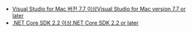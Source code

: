 * [<span data-ttu-id="0d0c9-101">Visual Studio for Mac 버전 7.7 이상</span><span class="sxs-lookup"><span data-stu-id="0d0c9-101">Visual Studio for Mac version 7.7 or later</span></span>](https://www.visualstudio.com/downloads/)
* [<span data-ttu-id="0d0c9-102">.NET Core SDK 2.2 이상</span><span class="sxs-lookup"><span data-stu-id="0d0c9-102">.NET Core SDK 2.2 or later</span></span>](https://www.microsoft.com/net/download/all)